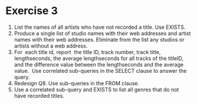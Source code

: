 # Exercise 3

1. List the names of all artists who have not recorded a title. Use EXISTS.
2. Produce a single list of studio names with their web addresses and artist names with their web addresses. Eliminate from the list any studios or artists without a web address.
8. For  each title id, report  the title ID, track number, track title, lengthseconds, the average lengthseconds for all tracks of the titleID, and the difference value between the lengthseconds and the average value.  Use correlated sub-queries in the SELECT clause to answer the query.
9. Redesign Q8. Use sub-queries in the FROM clause.
13. Use a correlated sub-query and EXISTS to list all genres that do not have recorded titles.
